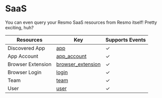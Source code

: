 SaaS
====
You can even query your Resmo SaaS resources from Resmo itself! Pretty exciting, huh?

| **Resources**     | **Key**                                     | **Supports Events** |
| ----------------- | ------------------------------------------- | ------------------- |
| Discovered App    | [app](app.md)                               | &check;             |
| App Account       | [app\_account](app\_account.md)             | &check;             |
| Browser Extension | [browser\_extension](browser\_extension.md) | &check;             |
| Browser Login     | [login](login.md)                           | &check;             |
| Team              | [team](team.md)                             | &check;             |
| User              | [user](user.md)                             | &check;             |
